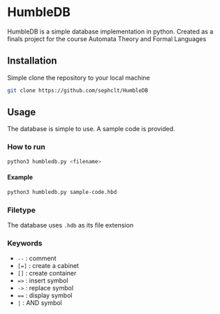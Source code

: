 # HumbleDB
HumbleDB is a simple database implementation in python. Created as a finals project for the course Automata Theory and Formal Languages
## Installation
Simple clone the repository to your local machine
```bash
git clone https://github.com/sephclt/HumbleDB
```
## Usage
The database is simple to use. A sample code is provided.
### How to run
```bash
python3 humbledb.py <filename>
```
#### Example
```bash
python3 humbledb.py sample-code.hbd
```
### Filetype
The database uses `.hdb` as its file extension
### Keywords
- `--` : comment
- `[=]` : create a cabinet
- `[]` : create container
- `=>` : insert symbol
- `->` : replace symbol
- `==` : display symbol
- `|` : AND symbol
